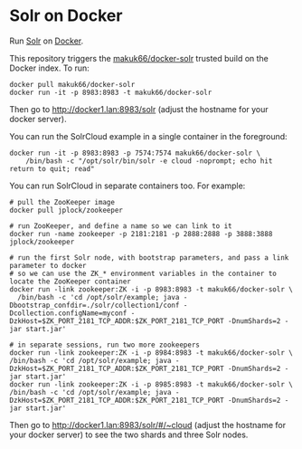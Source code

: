 Solr on Docker
==============

Run [Solr](http://lucene.apache.org/solr/) on [Docker](https://www.docker.io/).

This repository triggers the [makuk66/docker-solr](https://index.docker.io/u/makuk66/docker-solr/) trusted build on the Docker index.
To run:

    docker pull makuk66/docker-solr
    docker run -it -p 8983:8983 -t makuk66/docker-solr

Then go to http://docker1.lan:8983/solr (adjust the hostname for your docker server).

You can run the SolrCloud example in a single container in the foreground:

    docker run -it -p 8983:8983 -p 7574:7574 makuk66/docker-solr \
        /bin/bash -c "/opt/solr/bin/solr -e cloud -noprompt; echo hit return to quit; read"

You can run SolrCloud in separate containers too. For example:

    # pull the ZooKeeper image
    docker pull jplock/zookeeper

    # run ZooKeeper, and define a name so we can link to it
    docker run -name zookeeper -p 2181:2181 -p 2888:2888 -p 3888:3888 jplock/zookeeper

    # run the first Solr node, with bootstrap parameters, and pass a link parameter to docker
    # so we can use the ZK_* environment variables in the container to locate the ZooKeeper container
    docker run -link zookeeper:ZK -i -p 8983:8983 -t makuk66/docker-solr \
      /bin/bash -c 'cd /opt/solr/example; java -Dbootstrap_confdir=./solr/collection1/conf -Dcollection.configName=myconf -DzkHost=$ZK_PORT_2181_TCP_ADDR:$ZK_PORT_2181_TCP_PORT -DnumShards=2 -jar start.jar'

    # in separate sessions, run two more zookeepers
    docker run -link zookeeper:ZK -i -p 8984:8983 -t makuk66/docker-solr \
    /bin/bash -c 'cd /opt/solr/example; java -DzkHost=$ZK_PORT_2181_TCP_ADDR:$ZK_PORT_2181_TCP_PORT -DnumShards=2 -jar start.jar'
    docker run -link zookeeper:ZK -i -p 8985:8983 -t makuk66/docker-solr \
    /bin/bash -c 'cd /opt/solr/example; java -DzkHost=$ZK_PORT_2181_TCP_ADDR:$ZK_PORT_2181_TCP_PORT -DnumShards=2 -jar start.jar'


Then go to http://docker1.lan:8983/solr/#/~cloud (adjust the hostname for your docker server) to see the two shards and three Solr nodes.
